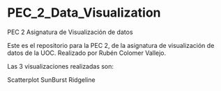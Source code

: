 # PEC_2_Data_Visualization
PEC 2 Asignatura de Visualización de datos

Este es el repositorio para la PEC 2, de la asignatura de visualización de datos de la UOC.
Realizado por Rubén Colomer Vallejo.

Las 3 visualizaciones realizadas son: 

Scatterplot
SunBurst
Ridgeline
